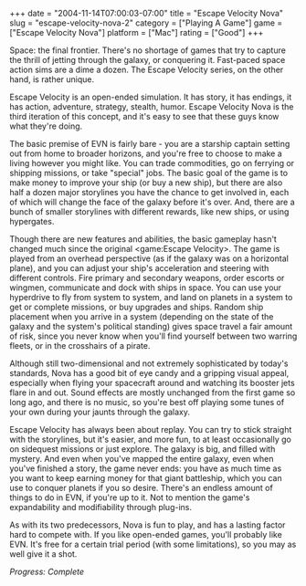 +++
date = "2004-11-14T07:00:03-07:00"
title = "Escape Velocity Nova"
slug = "escape-velocity-nova-2"
category = ["Playing A Game"]
game = ["Escape Velocity Nova"]
platform = ["Mac"]
rating = ["Good"]
+++

Space: the final frontier. There's no shortage of games that try to capture the thrill of jetting through the galaxy, or conquering it. Fast-paced space action sims are a dime a dozen. The Escape Velocity series, on the other hand, is rather unique.

Escape Velocity is an open-ended simulation. It has story, it has endings, it has action, adventure, strategy, stealth, humor. Escape Velocity Nova is the third iteration of this concept, and it's easy to see that these guys know what they're doing.

The basic premise of EVN is fairly bare - you are a starship captain setting out from home to broader horizons, and you're free to choose to make a living however you might like. You can trade commodities, go on ferrying or shipping missions, or take "special" jobs. The basic goal of the game is to make money to improve your ship (or buy a new ship), but there are also half a dozen major storylines you have the chance to get involved in, each of which will change the face of the galaxy before it's over. And, there are a bunch of smaller storylines with different rewards, like new ships, or using hypergates.

Though there are new features and abilities, the basic gameplay hasn't changed much since the original <game:Escape Velocity>. The game is played from an overhead perspective (as if the galaxy was on a horizontal plane), and you can adjust your ship's acceleration and steering with different controls. Fire primary and secondary weapons, order escorts or wingmen, communicate and dock with ships in space. You can use your hyperdrive to fly from system to system, and land on planets in a system to get or complete missions, or buy upgrades and ships. Random ship placement when you arrive in a system (depending on the state of the galaxy and the system's political standing) gives space travel a fair amount of risk, since you never know when you'll find yourself between two warring fleets, or in the crosshairs of a pirate.

Although still two-dimensional and not extremely sophisticated by today's standards, Nova has a good bit of eye candy and a gripping visual appeal, especially when flying your spacecraft around and watching its booster jets flare in and out. Sound effects are mostly unchanged from the first game so long ago, and there is no music, so you're best off playing some tunes of your own during your jaunts through the galaxy.

Escape Velocity has always been about replay. You can try to stick straight with the storylines, but it's easier, and more fun, to at least occasionally go on sidequest missions or just explore. The galaxy is big, and filled with mystery. And even when you've mapped the entire galaxy, even when you've finished a story, the game never ends: you have as much time as you want to keep earning money for that giant battleship, which you can use to conquer planets if you so desire. There's an endless amount of things to do in EVN, if you're up to it. Not to mention the game's expandability and modifiability through plug-ins.

As with its two predecessors, Nova is fun to play, and has a lasting factor hard to compete with. If you like open-ended games, you'll probably like EVN. It's free for a certain trial period (with some limitations), so you may as well give it a shot.

<i>Progress: Complete</i>